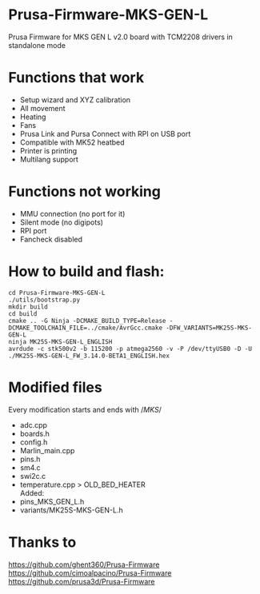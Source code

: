 # Prusa-Firmware-MKS-GEN-L
Prusa Firmware for MKS GEN L v2.0 board with TCM2208 drivers in standalone mode

# Functions that work
- Setup wizard and XYZ calibration
- All movement
- Heating
- Fans
- Prusa Link and Pursa Connect with RPI on USB port
- Compatible with MK52 heatbed
- Printer is printing
- Multilang support

# Functions not working
- MMU connection (no port for it)
- Silent mode (no digipots)
- RPI port
- Fancheck disabled

# How to build and flash:
```
cd Prusa-Firmware-MKS-GEN-L
./utils/bootstrap.py
mkdir build
cd build
cmake .. -G Ninja -DCMAKE_BUILD_TYPE=Release -DCMAKE_TOOLCHAIN_FILE=../cmake/AvrGcc.cmake -DFW_VARIANTS=MK25S-MKS-GEN-L
ninja MK25S-MKS-GEN-L_ENGLISH
avrdude -c stk500v2 -b 115200 -p atmega2560 -v -P /dev/ttyUSB0 -D -U ./MK25S-MKS-GEN-L_FW_3.14.0-BETA1_ENGLISH.hex
```
# Modified files
Every modification starts and ends with /*MKS*/
- adc.cpp
- boards.h
- config.h
- Marlin_main.cpp
- pins.h
- sm4.c
- swi2c.c
- temperature.cpp > OLD_BED_HEATER \
Added:
- pins_MKS_GEN_L.h
- variants/MK25S-MKS-GEN-L.h

# Thanks to
https://github.com/ghent360/Prusa-Firmware \
https://github.com/cimoalpacino/Prusa-Firmware \
https://github.com/prusa3d/Prusa-Firmware
